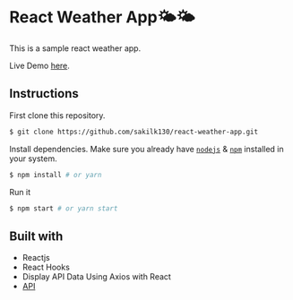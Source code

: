 # React Weather App🌤🌤

This is a sample react weather app.

Live Demo [here](https://react-weather-app-v1.netlify.app/).

## Instructions

First clone this repository.

```bash
$ git clone https://github.com/sakilk130/react-weather-app.git
```

Install dependencies. Make sure you already have [`nodejs`](https://nodejs.org/en/) & [`npm`](https://www.npmjs.com/) installed in your system.

```bash
$ npm install # or yarn
```

Run it

```bash
$ npm start # or yarn start
```

## Built with

- Reactjs
- React Hooks
- Display API Data Using Axios with React
- [API](https://openweathermap.org/api)
